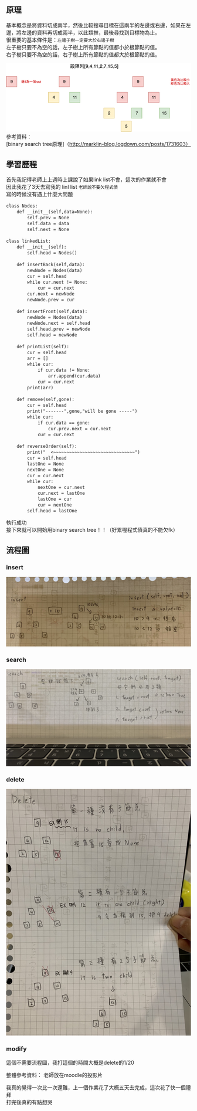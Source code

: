 ## 原理
基本概念是將資料切成兩半，然後比較搜尋目標在這兩半的左邊或右邊，如果在左邊，將左邊的資料再切成兩半，以此類推，最後尋找到目標物為止。  
很重要的基本條件是：`左邊子樹一定要大於右邊子樹`  
左子樹只要不為空的話，左子樹上所有節點的值都小於根節點的值。  
右子樹只要不為空的話，右子樹上所有節點的值都大於根節點的值。  

![](https://github.com/hsuanwen0114/sharon8811437/blob/master/binary%20search%20tree/bst%E5%8E%9F%E7%90%86.png)  
參考資料：  
[binary search tree原理]（http://marklin-blog.logdown.com/posts/1731603）

## 學習歷程  
首先我記得老師上上週時上課說了如果link list不會，這次的作業就不會  
因此我花了3天去寫我的 linl list `老師說不要欠程式債`  
寫的時候沒有遇上什麼大問題  
```
class Nodes:
    def __init__(self,data=None):
        self.prev = None
        self.data = data
        self.next = None

class linkedList:
    def __init__(self):
        self.head = Nodes()

    def insertBack(self,data):
        newNode = Nodes(data)
        cur = self.head
        while cur.next != None:
            cur = cur.next
        cur.next = newNode
        newNode.prev = cur

    def insertFront(self,data):   
        newNode = Nodes(data)
        newNode.next = self.head
        self.head.prev = newNode
        self.head = newNode 
        
    def printList(self):
        cur = self.head
        arr = []
        while cur: 
            if cur.data != None:
                arr.append(cur.data)
            cur = cur.next
        print(arr)

    def remove(self,gone):
        cur = self.head
        print("-------",gone,"will be gone -----")
        while cur:
            if cur.data == gone:
                cur.prev.next = cur.next    
            cur = cur.next

    def reverseOrder(self):
        print("  <~~~~~~~~~~~~~~~~~~~~~~~~~~~~~~~")
        cur = self.head
        lastOne = None
        nextOne = None
        cur = cur.next
        while cur:
            nextOne = cur.next
            cur.next = lastOne
            lastOne = cur
            cur = nextOne
        self.head = lastOne
```
執行成功   
接下來就可以開始用binary search tree！！（好累喔程式債真的不能欠fk）    


## 流程圖

### insert
![](https://github.com/hsuanwen0114/sharon8811437/blob/master/binary%20search%20tree/insert%20bst.jpg)  
### search
![](https://github.com/hsuanwen0114/sharon8811437/blob/master/binary%20search%20tree/search%20bst.jpg)  
### delete
![](https://github.com/hsuanwen0114/sharon8811437/blob/master/binary%20search%20tree/delete%20bst.jpg)  
### modify
這個不需要流程圖，我打這個的時間大概是delete的1/20   


整體參考資料： 老師放在moodle的投影片  

我真的覺得一次比一次還難，上一個作業花了大概五天去完成，這次花了快一個禮拜   
打完後真的有點想哭
